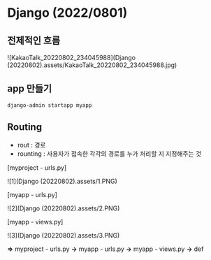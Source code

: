 # Django **(2022/0801)**



## 전제적인 흐름

![KakaoTalk_20220802_234045988](Django (20220802).assets/KakaoTalk_20220802_234045988.jpg)



## app 만들기

```bash
django-admin startapp myapp
```



## Routing

- rout : 경로
- rounting : 사용자가 접속한 각각의 경로를 누가 처리할 지 지정해주는 것



[myproject - urls.py]

![1](Django (20220802).assets/1.PNG)

[myapp - urls.py]

![2](Django (20220802).assets/2.PNG)

[myapp - views.py]

![3](Django (20220802).assets/3.PNG)



**=>** myproject - urls.py  **->**  myapp - urls.py  **->**  myapp - views.py  **->**  def
